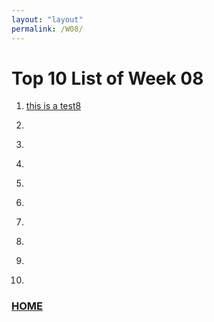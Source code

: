 ```yaml
---
layout: "layout"
permalink: /W08/
---
```


# Top 10 List of Week 08

1. [this is a test8](google.com)<br>


2. []()<br>


3. []()<br>


4. []()<br>


5. []()<br>


6. []()<br>


7. []()<br>


8. []()<br>


9. []()<br>


10. []()<br>


### [HOME](https://theophilus-lukas.github.io/os211)